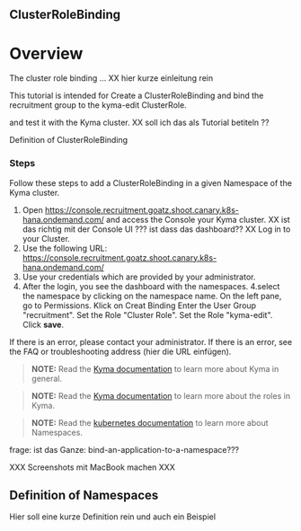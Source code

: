 ## ClusterRoleBinding

# Overview

The cluster role binding ... XX hier kurze einleitung rein

This tutorial is intended for Create a ClusterRoleBinding and bind the recruitment group to the kyma-edit ClusterRole. 

and test it with the Kyma cluster.
 XX soll ich das als Tutorial betiteln ??

Definition of ClusterRoleBinding



### Steps



Follow these steps to add a ClusterRoleBinding in a given Namespace of the Kyma cluster.

1. Open https://console.recruitment.goatz.shoot.canary.k8s-hana.ondemand.com/ and access the Console your Kyma cluster. XX ist das richtig mit der Console UI ??? ist dass das dashboard?? XX
Log in to your Cluster.
2. Use the following URL: https://console.recruitment.goatz.shoot.canary.k8s-hana.ondemand.com/
2. Use your credentials which are provided by your administrator.
3. After the login, you see the dashboard with the namespaces.
4.select the namespace by clicking on the namespace name.
On the left pane, go to Permissions.
Klick on Creat Binding
Enter the User Group "recruitment".
Set the Role "Cluster Role".
Set the Role "kyma-edit".
Click **save**.

If there is an error, please contact your administrator.
If there is an error, see the FAQ or troubleshooting address (hier die URL einfügen).



>**NOTE:** Read the [Kyma documentation](https://kyma-project.io/docs) to learn more about Kyma in general.


>**NOTE:** Read the [Kyma documentation](https://kyma-project.io/docs/components/security#details-roles-in-kyma) to learn more about the roles in Kyma.
 

>**NOTE:** Read the [kubernetes documentation](https://kubernetes.io/docs/concepts/overview/working-with-objects/namespaces/) to learn more about Namespaces.


frage: ist das Ganze: bind-an-application-to-a-namespace???


XXX Screenshots mit MacBook machen XXX


## Definition of Namespaces


Hier soll eine kurze Definition rein und auch ein Beispiel 
